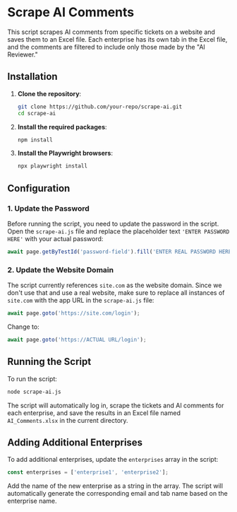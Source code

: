 # Scrape AI Comments

This script scrapes AI comments from specific tickets on a website and saves them to an Excel file. Each enterprise has its own tab in the Excel file, and the comments are filtered to include only those made by the "AI Reviewer."

## Installation

1. **Clone the repository**:
   ```bash
   git clone https://github.com/your-repo/scrape-ai.git
   cd scrape-ai
   ```

2. **Install the required packages**:
   ```bash
   npm install
   ```

3. **Install the Playwright browsers**:
   ```bash
   npx playwright install
   ```

## Configuration

### 1. Update the Password

Before running the script, you need to update the password in the script. Open the `scrape-ai.js` file and replace the placeholder text `'ENTER PASSWORD HERE'` with your actual password:

```javascript
await page.getByTestId('password-field').fill('ENTER REAL PASSWORD HERE');
```

### 2. Update the Website Domain

The script currently references `site.com` as the website domain. Since we don't use that and use a real website, make sure to replace all instances of `site.com` with the app URL in the `scrape-ai.js` file:

```javascript
await page.goto('https://site.com/login');
```

Change to:

```javascript
await page.goto('https://ACTUAL URL/login');
```

## Running the Script

To run the script:

```bash
node scrape-ai.js
```

The script will automatically log in, scrape the tickets and AI comments for each enterprise, and save the results in an Excel file named `AI_Comments.xlsx` in the current directory.

## Adding Additional Enterprises

To add additional enterprises, update the `enterprises` array in the script:

```javascript
const enterprises = ['enterprise1', 'enterprise2'];
```

Add the name of the new enterprise as a string in the array. The script will automatically generate the corresponding email and tab name based on the enterprise name.
